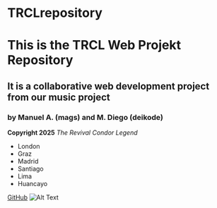# TRCLrepository
# This is the TRCL Web Projekt Repository #
## It is a collaborative web development project from our music project ##
### by Manuel A. (mags) and M. Diego (deikode) ###

**Copyright 2025**
*The Revival Condor Legend* 

- London 
- Graz
- Madrid
- Santiago
- Lima
- Huancayo

[GitHub](https://github.com)
![Alt Text](image_url.png)

 

